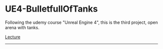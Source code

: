 # UE4-BulletfullOfTanks

Following the udemy course "Unreal Engine 4", this is the third project, open arena with tanks.

<a href="https://www.udemy.com/unrealcourse/learn/v4/t/lecture/4859322?start=0">Lecture</a>

---
